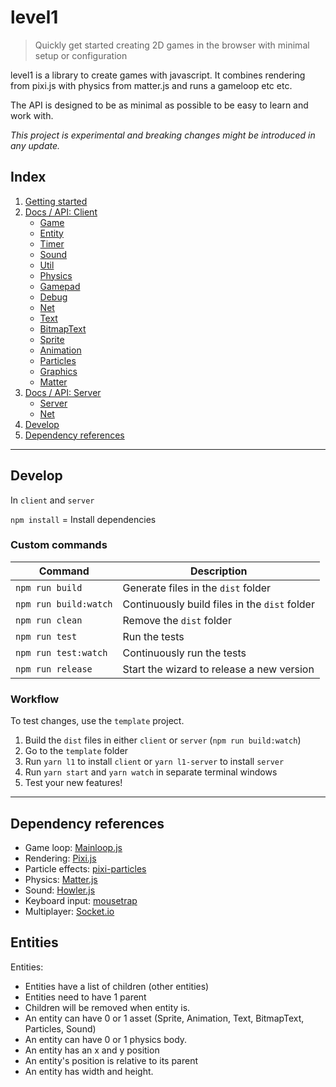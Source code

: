 # level1

> Quickly get started creating 2D games in the browser with minimal setup or configuration

level1 is a library to create games with javascript. It combines rendering from pixi.js with physics
from matter.js and runs a gameloop etc etc.

The API is designed to be as minimal as possible to be easy to learn and work with.

*This project is experimental and breaking changes might be introduced in any update.*

## Index

1. [Getting started](docs/getting-started.md#getting-started)
1. [Docs / API: Client](docs/api-client.md)
    - [Game](docs/api-client.md#game)
    - [Entity](docs/api-client.md#entity)
    - [Timer](docs/api-client.md#timer)
    - [Sound](docs/api-client.md#sound)
    - [Util](docs/api-client.md#util)
    - [Physics](docs/api-client.md#physics)
    - [Gamepad](docs/api-client.md#gamepad)
    - [Debug](docs/api-client.md#debug)
    - [Net](docs/api-client.md#net)
    - [Text](docs/api-client.md#text)
    - [BitmapText](docs/api-client.md#bitmaptext)
    - [Sprite](docs/api-client.md#sprite)
    - [Animation](docs/api-client.md#animation)
    - [Particles](docs/api-client.md#particles)
    - [Graphics](docs/api-client.md#graphics)
    - [Matter](docs/api-client.md#matter)
1. [Docs / API: Server](docs/api-server.md)
    - [Server](docs/api-server.md#server)
    - [Net](docs/api-server.md#net)
1. [Develop](https://github.com/sajmoni/level1#develop)
1. [Dependency references](https://github.com/sajmoni/level1#dependency-references)

---

## Develop

In `client` and `server`

`npm install` = Install dependencies

### Custom commands

Command | Description
------- | -----------
`npm run build` | Generate files in the `dist` folder
`npm run build:watch` | Continuously build files in the `dist` folder
`npm run clean` | Remove the `dist` folder
`npm run test` | Run the tests
`npm run test:watch` | Continuously run the tests
`npm run release` | Start the wizard to release a new version

### Workflow

To test changes, use the `template` project.

1. Build the `dist` files in either `client` or `server` (`npm run build:watch`)
1. Go to the `template` folder
1. Run `yarn l1` to install `client` or `yarn l1-server` to install `server`
1. Run `yarn start` and `yarn watch` in separate terminal windows
1. Test your new features!

---

## Dependency references

- Game loop: [Mainloop.js]()
- Rendering: [Pixi.js](https://github.com/pixijs/pixi.js)
- Particle effects: [pixi-particles](https://github.com/pixijs/pixi-particles)
- Physics: [Matter.js](https://github.com/liabru/matter-js)
- Sound: [Howler.js](https://github.com/goldfire/howler.js)
- Keyboard input: [mousetrap]()
- Multiplayer: [Socket.io](https://github.com/socketio/socket.io)

## Entities

Entities:

- Entities have a list of children (other entities)
- Entities need to have 1 parent
- Children will be removed when entity is.
- An entity can have 0 or 1 asset (Sprite, Animation, Text, BitmapText, Particles, Sound)
- An entity can have 0 or 1 physics body.
- An entity has an x and y position
- An entity's position is relative to its parent 
- An entity has width and height.
